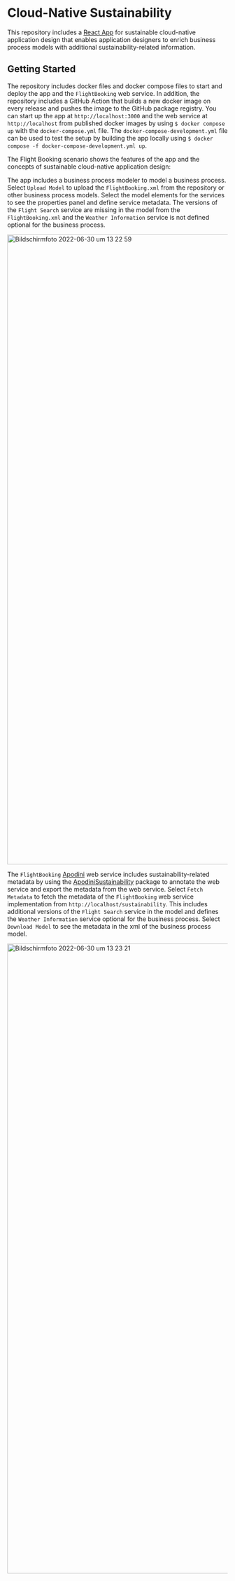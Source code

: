 # Cloud-Native Sustainability

This repository includes a [React App](https://reactjs.org) for sustainable cloud-native application design that enables application designers to enrich business process models with additional sustainability-related information.

## Getting Started 

The repository includes docker files and docker compose files to start and deploy the app and the `FlightBooking` web service. In addition, the repository includes a GitHub Action that builds a new docker image on every release and pushes the image to the GitHub package registry. You can start up the app at `http://localhost:3000` and the web service at `http://localhost` from published docker images by using `$ docker compose up` with the `docker-compose.yml` file. The `docker-compose-development.yml` file can be used to test the setup by building the app locally using `$ docker compose -f docker-compose-development.yml up`.

The Flight Booking scenario shows the features of the app and the concepts of sustainable cloud-native application design:

The app includes a business process modeler to model a business process. Select `Upload Model` to upload the `FlightBooking.xml` from the repository or other business process models. Select the model elements for the services to see the properties panel and define service metadata. The versions of the `Flight Search` service are missing in the model from the `FlightBooking.xml` and the `Weather Information` service is not defined optional for the business process.

<img width="1440" alt="Bildschirmfoto 2022-06-30 um 13 22 59" src="https://user-images.githubusercontent.com/97349551/176665467-f4bf52b2-53c7-4c7f-8738-76c338183d06.png">

The `FlightBooking` [Apodini](https://github.com/Apodini/Apodini) web service includes sustainability-related metadata by using the [ApodiniSustainability](https://github.com/Apodini/ApodiniSustainability) package to annotate the web service and export the metadata from the web service. Select `Fetch Metadata` to fetch the metadata of the `FlightBooking` web service implementation from `http://localhost/sustainability`. This includes additional versions of the `Flight Search` service in the model and defines the `Weather Information` service optional for the business process. Select `Download Model` to see the metadata in the xml of the business process model.

<img width="1440" alt="Bildschirmfoto 2022-06-30 um 13 23 21" src="https://user-images.githubusercontent.com/97349551/176665533-3269d814-16a7-476d-9b97-48e184b962ee.png">
